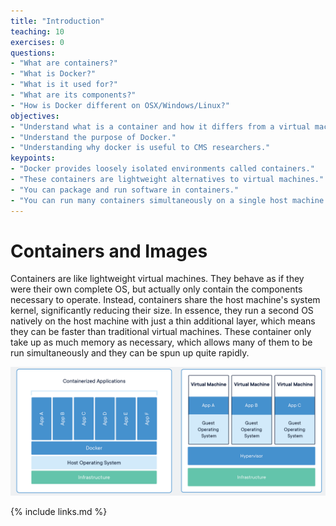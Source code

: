 ```yaml
---
title: "Introduction"
teaching: 10
exercises: 0
questions:
- "What are containers?"
- "What is Docker?"
- "What is it used for?"
- "What are its components?"
- "How is Docker different on OSX/Windows/Linux?"
objectives:
- "Understand what is a container and how it differs from a virtual machine."
- "Understand the purpose of Docker."
- "Understanding why docker is useful to CMS researchers."
keypoints:
- "Docker provides loosely isolated environments called containers."
- "These containers are lightweight alternatives to virtual machines."
- "You can package and run software in containers."
- "You can run many containers simultaneously on a single host machine."
---
```


# Containers and Images

Containers are like lightweight virtual machines. They behave as if they were their own complete OS, but actually only contain the components necessary to operate. Instead, containers share the host machine's system kernel, significantly reducing their size. In essence, they run a second OS natively on the host machine with just a thin additional layer, which means they can be faster than traditional virtual machines. These container only take up as much memory as necessary, which allows many of them to be run simultaneously and they can be spun up quite rapidly.

<img src="../fig/DockerVM.png" alt="DockerVM" style="width:800px"> 

{% include links.md %}
